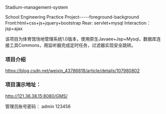  Stadium-management-system


School Engineering Practice Project-----foreground-background Front:html+css+js+jquery+bootstrap  Rear: servlet+mysql  Interaction：jsp+ajax

该项目为体育馆场地管理系统1.0版本，使用原生Javaee+Jsp+Mysql，数据库连接工具Commons，用监听器完成定时任务，过滤器实现安全跳转。 
### 项目介绍
https://blog.csdn.net/weixin_43786818/article/details/107980802
### 项目演示地址：
http://121.36.38.15:8080/GMS/

管理员账号密码：
admin
123456
